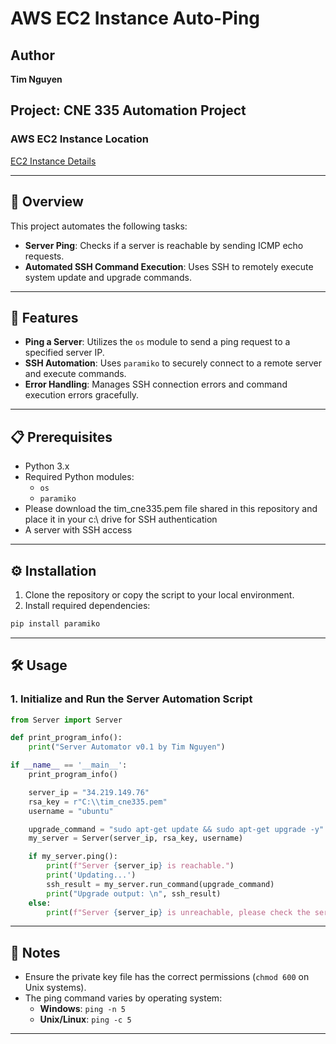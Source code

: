 # AWS EC2 Instance Auto-Ping

## Author
**Tim Nguyen**

## Project: CNE 335 Automation Project

### AWS EC2 Instance Location
[EC2 Instance Details](https://us-west-2.console.aws.amazon.com/ec2/home?region=us-west-2#InstanceDetails:instanceId=i-0c9334bf2f9e62a1e)

---

## 📌 Overview
This project automates the following tasks:
- **Server Ping**: Checks if a server is reachable by sending ICMP echo requests.
- **Automated SSH Command Execution**: Uses SSH to remotely execute system update and upgrade commands.

---

## 🚀 Features
- **Ping a Server**: Utilizes the `os` module to send a ping request to a specified server IP.
- **SSH Automation**: Uses `paramiko` to securely connect to a remote server and execute commands.
- **Error Handling**: Manages SSH connection errors and command execution errors gracefully.

---

## 📋 Prerequisites
- Python 3.x
- Required Python modules:
  - `os`
  - `paramiko`
- Please download the tim_cne335.pem file shared in this repository and place it in your c:\ drive for SSH authentication 
- A server with SSH access

---

## ⚙️ Installation
1. Clone the repository or copy the script to your local environment.
2. Install required dependencies:
```bash
pip install paramiko
```

---

## 🛠️ Usage

### 1. Initialize and Run the Server Automation Script
```python
from Server import Server

def print_program_info():
    print("Server Automator v0.1 by Tim Nguyen")

if __name__ == '__main__':
    print_program_info()

    server_ip = "34.219.149.76"
    rsa_key = r"C:\\tim_cne335.pem"
    username = "ubuntu"

    upgrade_command = "sudo apt-get update && sudo apt-get upgrade -y"
    my_server = Server(server_ip, rsa_key, username)

    if my_server.ping():
        print(f"Server {server_ip} is reachable.")
        print('Updating...')
        ssh_result = my_server.run_command(upgrade_command)
        print("Upgrade output: \n", ssh_result)
    else:
        print(f"Server {server_ip} is unreachable, please check the server's public IPv4 address.")
```

---

## 📝 Notes
- Ensure the private key file has the correct permissions (`chmod 600` on Unix systems).
- The ping command varies by operating system:
  - **Windows**: `ping -n 5`
  - **Unix/Linux**: `ping -c 5`

---


